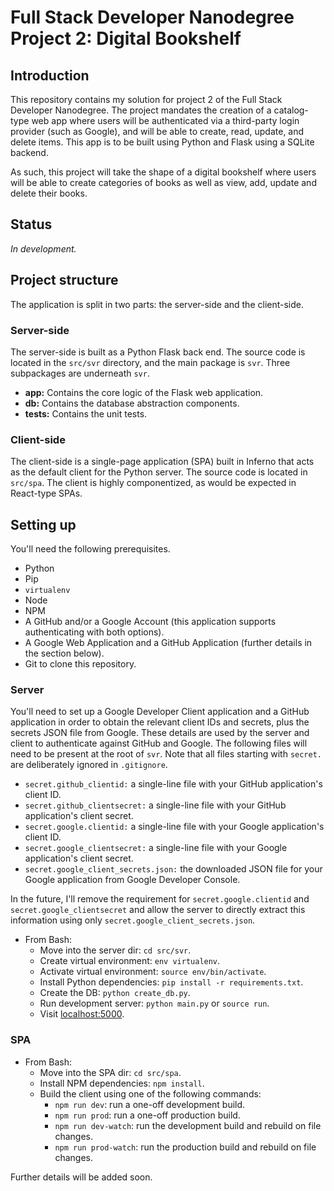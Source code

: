 # Full Stack Developer Nanodegree Project 2: Digital Bookshelf

## Introduction

This repository contains my solution for project 2 of the Full Stack Developer Nanodegree. The project mandates the creation of a catalog-type web app where users will be authenticated via a third-party login provider (such as Google), and will be able to create, read, update, and delete items. This app is to be built using Python and Flask using a SQLite backend.

As such, this project will take the shape of a digital bookshelf where users will be able to create categories of books as well as view, add, update and delete their books.

## Status

_In development._

## Project structure

The application is split in two parts: the server-side and the client-side.

### Server-side

The server-side is built as a Python Flask back end. The source code is located in the `src/svr` directory, and the main package is `svr`. Three subpackages are underneath `svr`.

* **app:** Contains the core logic of the Flask web application.
* **db:** Contains the database abstraction components.
* **tests:** Contains the unit tests.

### Client-side

The client-side is a single-page application (SPA) built in Inferno that acts as the default client for the Python server. The source code is located in `src/spa`. The client is highly componentized, as would be expected in React-type SPAs.

## Setting up

You'll need the following prerequisites.

* Python
* Pip
* `virtualenv`
* Node
* NPM
* A GitHub and/or a Google Account (this application supports authenticating with both options).
* A Google Web Application and a GitHub Application (further details in the section below).
* Git to clone this repository.

### Server

You'll need to set up a Google Developer Client application and a GitHub application in order to obtain the relevant client IDs and secrets, plus the secrets JSON file from Google. These details are used by the server and client to authenticate against GitHub and Google. The following files will need to be present at the root of `svr`. Note that all files starting with `secret.` are deliberately ignored in `.gitignore`.

* `secret.github_clientid:` a single-line file with your GitHub application's client ID.
* `secret.github_clientsecret:` a single-line file with your GitHub application's client secret.
* `secret.google.clientid:` a single-line file with your Google application's client ID.
* `secret.google_clientsecret:` a single-line file with your Google application's client secret.
* `secret.google_client_secrets.json:` the downloaded JSON file for your Google application from Google Developer Console.

In the future, I'll remove the requirement for `secret.google.clientid` and `secret.google_clientsecret` and allow the server to directly extract this information using only `secret.google_client_secrets.json`.

* From Bash:
  * Move into the server dir: `cd src/svr`.
  * Create virtual environment: `env virtualenv`.
  * Activate virtual environment: `source env/bin/activate`.
  * Install Python dependencies: `pip install -r requirements.txt`.
  * Create the DB: `python create_db.py`.
  * Run development server: `python main.py` or `source run`.
  * Visit [localhost:5000](http://localhost:5000).

### SPA

* From Bash:
  * Move into the SPA dir: `cd src/spa`.
  * Install NPM dependencies: `npm install`.
  * Build the client using one of the following commands:
    * `npm run dev`: run a one-off development build.
    * `npm run prod`: run a one-off production build.
    * `npm run dev-watch`: run the development build and rebuild on file changes.
    * `npm run prod-watch`: run the production build and rebuild on file changes.

Further details will be added soon.
